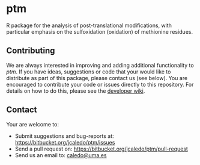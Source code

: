 # ptm

R package for the analysis of post-translational modifications, with particular emphasis on the sulfoxidation (oxidation) of methionine residues.

## Contributing

We are always interested in improving and adding additional functionality to _ptm_. If you have ideas, suggestions or code that your would like to distribute as part of this package, please contact us (see below).
You are encouraged to contribute your code or issues directly to this repository. For details on how to do this, please see the [developer wiki]().

## Contact

Your are welcome to:

* Submit suggestions and bug-reports at: https://bitbucket.org/jcaledo/ptm/issues
* Send a pull request on: https://bitbucket.org/jcaledo/ptm/pull-request
* Send us an email to: caledo@uma.es